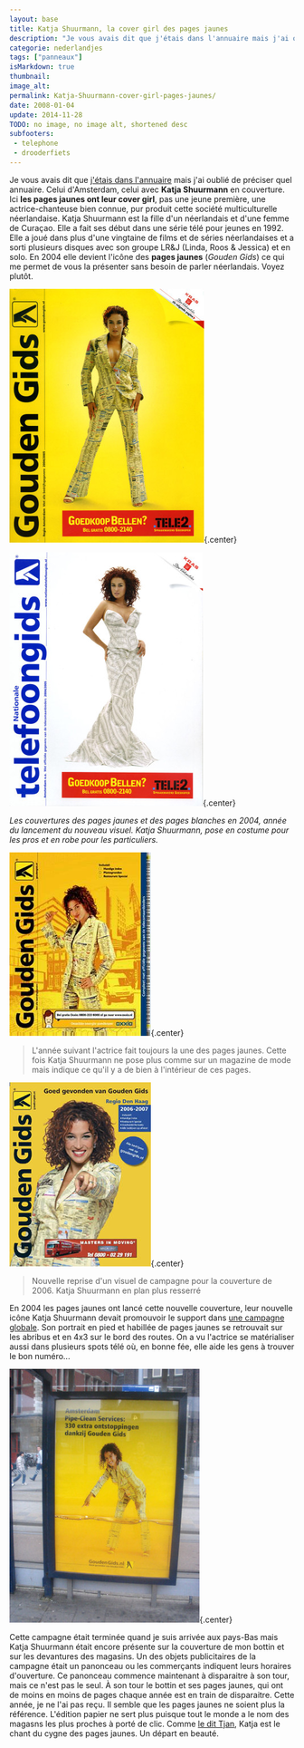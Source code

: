 ```yaml
---
layout: base
title: Katja Shuurmann, la cover girl des pages jaunes
description: "Je vous avais dit que j'étais dans l'annuaire mais j'ai oublié de préciser quel annuaire. Celui d'Amsterdam, celui avec Katja Shuurmann en couverture. Ici le"
categorie: nederlandjes
tags: ["panneaux"]
isMarkdown: true
thumbnail: 
image_alt: 
permalink: Katja-Shuurmann-cover-girl-pages-jaunes/
date: 2008-01-04
update: 2014-11-28
TODO: no image, no image alt, shortened desc
subfooters:
 - telephone
 - drooderfiets
---
```


Je vous avais dit que [j'étais dans l'annuaire](/je-suis-dans-l-annuaire) mais j'ai oublié de préciser quel annuaire. Celui d'Amsterdam, celui avec **Katja Shuurmann** en couverture. Ici **les pages jaunes ont leur cover girl**, pas une jeune première, une actrice-chanteuse bien connue, pur produit cette  société multiculturelle néerlandaise. Katja Shuurmann est la fille d'un néerlandais et d'une femme de Curaçao. Elle a fait ses début dans une série télé pour jeunes en 1992. Elle a joué dans plus d'une vingtaine de films et de séries néerlandaises et a sorti plusieurs disques avec son groupe LR&J (Linda, Roos & Jessica) et en solo. En 2004 elle devient l'icône des **pages jaunes** (*Gouden Gids*) ce qui me permet de vous la présenter sans besoin de parler néerlandais. Voyez plutôt.

![gouden-gids-front-2004.jpg](gouden-gids-front-2004_m.jpg){.center}

![Couverture des telefoon gids 2004 avec Katja Shuurmann](telefoon-gids-back_m.jpg){.center}

*Les couvertures des pages jaunes et des pages blanches en 2004, année du lancement du nouveau visuel. Katja Shuurmann, pose en costume pour les pros et en robe pour les particuliers.*

![Couverture des gouden Gids 2005](katja-shuurmann-gouden-gids-2005.jpg){.center}

> L'année suivant l'actrice fait toujours la une des pages jaunes. Cette fois Katja Shuurmann ne pose plus comme sur un magazine de mode mais indique ce qu'il y a de bien à l'intérieur de ces pages.

![Couverture des gouden Gids 2006](Gouden_Gids-Katja-shuurmann-2006.jpg){.center}
> Nouvelle reprise d'un visuel de campagne pour la couverture de 2006. Katja Shuurmann en plan plus resserré


En 2004 les pages jaunes ont lancé cette nouvelle couverture, leur nouvelle icône Katja Shuurmann devait promouvoir le support dans [une campagne globale](http://www.sanaccent.nl/case/2005/katja). Son portrait en pied et habillée de pages jaunes se retrouvait sur les abribus et en 4x3 sur le bord des routes. On a vu l'actrice se matérialiser aussi dans plusieurs spots télé où, en bonne fée, elle aide les gens à trouver le bon numéro...

![affiche d'abribus pour les pages jaunes](gouden-gids-abri_m.jpg){.center}

Cette campagne était terminée quand je suis arrivée aux pays-Bas mais Katja Shuurmann était encore présente sur la couverture de mon bottin et sur les devantures des magasins. Un des objets publicitaires de la campagne était un panonceau ou les commerçants indiquent leurs horaires d'ouverture. Ce panonceau commence maintenant à disparaitre à son tour, mais ce n'est pas le seul. À son tour le bottin et ses pages jaunes, qui ont de moins en moins de pages chaque année est en train de disparaitre. Cette année, je ne l'ai pas reçu. Il semble que les pages jaunes ne soient plus la référence. L'édition papier ne sert plus puisque tout le monde a le nom des magasns les plus proches à porté de clic. Comme [le dit Tjan](http://kniesoor.wordpress.com/2007/01/15/katje_schuurman/), Katja est le chant du cygne des pages jaunes. Un départ en beauté.


<!-- post notes:
http://www.robertpennekamp.nl/katjaschuurman.html 
http://kniesoor.wordpress.com/2007/01/15/katje_schuurman/ 
http://www.sanaccent.nl/case/2005/katja
--->
